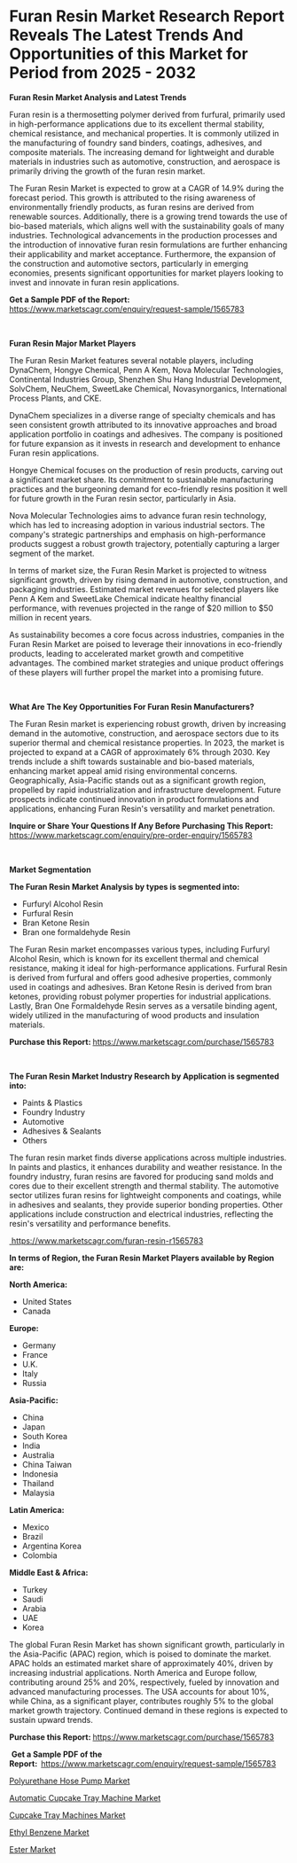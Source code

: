 <p><h1>Furan Resin Market Research Report Reveals The Latest Trends And Opportunities of this Market for Period from 2025 - 2032</h1></p><p><strong>Furan Resin Market Analysis and Latest Trends</strong></p>
<p><p>Furan resin is a thermosetting polymer derived from furfural, primarily used in high-performance applications due to its excellent thermal stability, chemical resistance, and mechanical properties. It is commonly utilized in the manufacturing of foundry sand binders, coatings, adhesives, and composite materials. The increasing demand for lightweight and durable materials in industries such as automotive, construction, and aerospace is primarily driving the growth of the furan resin market.</p><p>The Furan Resin Market is expected to grow at a CAGR of 14.9% during the forecast period. This growth is attributed to the rising awareness of environmentally friendly products, as furan resins are derived from renewable sources. Additionally, there is a growing trend towards the use of bio-based materials, which aligns well with the sustainability goals of many industries. Technological advancements in the production processes and the introduction of innovative furan resin formulations are further enhancing their applicability and market acceptance. Furthermore, the expansion of the construction and automotive sectors, particularly in emerging economies, presents significant opportunities for market players looking to invest and innovate in furan resin applications.</p></p>
<p><strong>Get a Sample PDF of the Report:&nbsp;</strong> <a href="https://www.marketscagr.com/enquiry/request-sample/1565783?utm_campaign=2517&utm_medium=2&utm_source=Github&utm_content=ia&utm_term=31032025&utm_id=furan-resin">https://www.marketscagr.com/enquiry/request-sample/1565783</a></p>
<p>&nbsp;</p>
<p><strong>Furan Resin Major Market Players</strong></p>
<p><p>The Furan Resin Market features several notable players, including DynaChem, Hongye Chemical, Penn A Kem, Nova Molecular Technologies, Continental Industries Group, Shenzhen Shu Hang Industrial Development, SolvChem, NeuChem, SweetLake Chemical, Novasynorganics, International Process Plants, and CKE. </p><p>DynaChem specializes in a diverse range of specialty chemicals and has seen consistent growth attributed to its innovative approaches and broad application portfolio in coatings and adhesives. The company is positioned for future expansion as it invests in research and development to enhance Furan resin applications.</p><p>Hongye Chemical focuses on the production of resin products, carving out a significant market share. Its commitment to sustainable manufacturing practices and the burgeoning demand for eco-friendly resins position it well for future growth in the Furan resin sector, particularly in Asia.</p><p>Nova Molecular Technologies aims to advance furan resin technology, which has led to increasing adoption in various industrial sectors. The company's strategic partnerships and emphasis on high-performance products suggest a robust growth trajectory, potentially capturing a larger segment of the market.</p><p>In terms of market size, the Furan Resin Market is projected to witness significant growth, driven by rising demand in automotive, construction, and packaging industries. Estimated market revenues for selected players like Penn A Kem and SweetLake Chemical indicate healthy financial performance, with revenues projected in the range of $20 million to $50 million in recent years.</p><p>As sustainability becomes a core focus across industries, companies in the Furan Resin Market are poised to leverage their innovations in eco-friendly products, leading to accelerated market growth and competitive advantages. The combined market strategies and unique product offerings of these players will further propel the market into a promising future.</p></p>
<p>&nbsp;</p>
<p><strong>What Are The Key Opportunities For Furan Resin Manufacturers?</strong></p>
<p><p>The Furan Resin market is experiencing robust growth, driven by increasing demand in the automotive, construction, and aerospace sectors due to its superior thermal and chemical resistance properties. In 2023, the market is projected to expand at a CAGR of approximately 6% through 2030. Key trends include a shift towards sustainable and bio-based materials, enhancing market appeal amid rising environmental concerns. Geographically, Asia-Pacific stands out as a significant growth region, propelled by rapid industrialization and infrastructure development. Future prospects indicate continued innovation in product formulations and applications, enhancing Furan Resin's versatility and market penetration.</p></p>
<p><strong>Inquire or Share Your Questions If Any Before Purchasing This Report:</strong> <a href="https://www.marketscagr.com/enquiry/pre-order-enquiry/1565783?utm_campaign=2517&utm_medium=2&utm_source=Github&utm_content=ia&utm_term=31032025&utm_id=furan-resin">https://www.marketscagr.com/enquiry/pre-order-enquiry/1565783</a></p>
<p>&nbsp;</p>
<p><strong>Market Segmentation</strong></p>
<p><strong>The Furan Resin Market Analysis by types is segmented into:</strong></p>
<p><ul><li>Furfuryl Alcohol Resin</li><li>Furfural Resin</li><li>Bran Ketone Resin</li><li>Bran one formaldehyde Resin</li></ul></p>
<p><p>The Furan Resin market encompasses various types, including Furfuryl Alcohol Resin, which is known for its excellent thermal and chemical resistance, making it ideal for high-performance applications. Furfural Resin is derived from furfural and offers good adhesive properties, commonly used in coatings and adhesives. Bran Ketone Resin is derived from bran ketones, providing robust polymer properties for industrial applications. Lastly, Bran One Formaldehyde Resin serves as a versatile binding agent, widely utilized in the manufacturing of wood products and insulation materials.</p></p>
<p><strong>Purchase this Report:&nbsp;</strong><a href="https://www.marketscagr.com/purchase/1565783?utm_campaign=2517&utm_medium=2&utm_source=Github&utm_content=ia&utm_term=31032025&utm_id=furan-resin">https://www.marketscagr.com/purchase/1565783</a></p>
<p>&nbsp;</p>
<p><strong>The Furan Resin Market Industry Research by Application is segmented into:</strong></p>
<p><ul><li>Paints & Plastics</li><li>Foundry Industry</li><li>Automotive</li><li>Adhesives & Sealants</li><li>Others</li></ul></p>
<p><p>The furan resin market finds diverse applications across multiple industries. In paints and plastics, it enhances durability and weather resistance. In the foundry industry, furan resins are favored for producing sand molds and cores due to their excellent strength and thermal stability. The automotive sector utilizes furan resins for lightweight components and coatings, while in adhesives and sealants, they provide superior bonding properties. Other applications include construction and electrical industries, reflecting the resin's versatility and performance benefits.</p></p>
<p><a href="https://www.marketscagr.com/furan-resin-r1565783?utm_campaign=2517&utm_medium=2&utm_source=Github&utm_content=ia&utm_term=31032025&utm_id=furan-resin">&nbsp;https://www.marketscagr.com/furan-resin-r1565783</a></p>
<p><strong>In terms of Region, the Furan Resin Market Players available by Region are:</strong></p>
<p>
    <p> <strong> North America: </strong>
        <ul>
            <li>United States</li>
            <li>Canada</li>
        </ul>
        </p> 
    <p> <strong> Europe: </strong>
        <ul>
            <li>Germany</li>
            <li>France</li>
            <li>U.K.</li>
            <li>Italy</li>
            <li>Russia</li>
        </ul>
        </p> 
    <p> <strong> Asia-Pacific: </strong>
        <ul>
            <li>China</li>
            <li>Japan</li>
            <li>South Korea</li>
            <li>India</li>
            <li>Australia</li>
            <li>China Taiwan</li>
            <li>Indonesia</li>
            <li>Thailand</li>
            <li>Malaysia</li>
        </ul>
        </p> 
    <p> <strong> Latin America: </strong>
        <ul>
            <li>Mexico</li>
            <li>Brazil</li>
            <li>Argentina Korea</li>
            <li>Colombia</li>
        </ul>
        </p> 
    <p> <strong> Middle East & Africa: </strong>
        <ul>
            <li>Turkey</li>
            <li>Saudi</li>
            <li>Arabia</li>
            <li>UAE</li>
            <li>Korea</li>
        </ul>
    </p>
    </p>
<p><p>The global Furan Resin Market has shown significant growth, particularly in the Asia-Pacific (APAC) region, which is poised to dominate the market. APAC holds an estimated market share of approximately 40%, driven by increasing industrial applications. North America and Europe follow, contributing around 25% and 20%, respectively, fueled by innovation and advanced manufacturing processes. The USA accounts for about 10%, while China, as a significant player, contributes roughly 5% to the global market growth trajectory. Continued demand in these regions is expected to sustain upward trends.</p></p>
<p><strong>Purchase this Report: </strong><a href="https://www.marketscagr.com/purchase/1565783?utm_campaign=2517&utm_medium=2&utm_source=Github&utm_content=ia&utm_term=31032025&utm_id=furan-resin">https://www.marketscagr.com/purchase/1565783</a></p>
<p>&nbsp;<strong>Get a Sample PDF of the Report:&nbsp;&nbsp;</strong><a href="https://www.marketscagr.com/enquiry/request-sample/1565783?utm_campaign=2517&utm_medium=2&utm_source=Github&utm_content=ia&utm_term=31032025&utm_id=furan-resin">https://www.marketscagr.com/enquiry/request-sample/1565783</a></p>
<p><strong></strong></p>
<p><p><a href="https://www.linkedin.com/pulse/detailed-examination-polyurethane-hose-pump-market-size-share-fw1lc?utm_campaign=2517&utm_medium=2&utm_source=Github&utm_content=ia&utm_term=31032025&utm_id=furan-resin">Polyurethane Hose Pump Market</a></p><p><a href="https://www.linkedin.com/pulse/automatic-cupcake-tray-machine-market-report-analyzing-rutdc?utm_campaign=2517&utm_medium=2&utm_source=Github&utm_content=ia&utm_term=31032025&utm_id=furan-resin">Automatic Cupcake Tray Machine Market</a></p><p><a href="https://www.linkedin.com/pulse/cupcake-tray-machines-markets-comprehensive-analysis-1pzec?utm_campaign=2517&utm_medium=2&utm_source=Github&utm_content=ia&utm_term=31032025&utm_id=furan-resin">Cupcake Tray Machines Market</a></p><p><a href="https://github.com/JakirUddin511/Market-Research-Report-List-2/blob/main/ethyl-benzene-market.md?utm_campaign=2517&utm_medium=2&utm_source=Github&utm_content=ia&utm_term=31032025&utm_id=furan-resin">Ethyl Benzene Market</a></p><p><a href="https://github.com/ChiragRP21/Market-Research-Report-List-7/blob/main/ester-market.md?utm_campaign=2517&utm_medium=2&utm_source=Github&utm_content=ia&utm_term=31032025&utm_id=furan-resin">Ester Market</a></p></p>